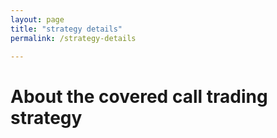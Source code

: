 ```yaml
---
layout: page
title: "strategy details"
permalink: /strategy-details

---
```


# About the covered call trading strategy
